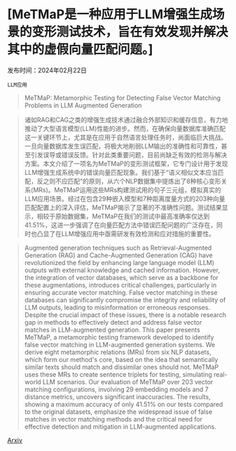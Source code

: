 # [MeTMaP是一种应用于LLM增强生成场景的变形测试技术，旨在有效发现并解决其中的虚假向量匹配问题。]

发布时间：2024年02月22日

`LLM应用`

> MeTMaP: Metamorphic Testing for Detecting False Vector Matching Problems in LLM Augmented Generation

> 诸如RAG和CAG之类的增强生成技术通过融合外部知识和缓存信息，有力地推动了大型语言模型(LLM)性能的进步。然而，在确保向量数据库准确匹配这一关键环节上，尤其是在应用于自然语言处理任务时，尚面临巨大挑战。一旦向量数据库发生误匹配，将极大地削弱LLM输出的准确性和可靠性，甚至引发误导或错误反馈。针对此类重要问题，目前尚缺乏有效的检测与解决方案。本文介绍了一项名为MeTMaP的变形测试框架，它专门设计用于发现LLM增强生成系统中的错误向量匹配现象。我们基于“语义相似文本应当匹配，反之则不应匹配”的原则，从六个NLP数据集中提炼出了8种核心变形关系(MRs)。MeTMaP运用这些MRs构建测试用的句子三元组，模拟真实的LLM应用场景。经过在包含29种嵌入模型和7种距离度量方式的203种向量匹配配置上的深入评估，MeTMaP揭示了显著的不准确性问题。测试结果显示，相较于原始数据集，MeTMaP在我们的测试中最高准确率仅达到41.51%，这进一步强调了在向量匹配方法中错误匹配问题的广泛存在，同时也凸显了在LLM增强应用中亟需研发有效检测和应对措施的重要性。

> Augmented generation techniques such as Retrieval-Augmented Generation (RAG) and Cache-Augmented Generation (CAG) have revolutionized the field by enhancing large language model (LLM) outputs with external knowledge and cached information. However, the integration of vector databases, which serve as a backbone for these augmentations, introduces critical challenges, particularly in ensuring accurate vector matching. False vector matching in these databases can significantly compromise the integrity and reliability of LLM outputs, leading to misinformation or erroneous responses. Despite the crucial impact of these issues, there is a notable research gap in methods to effectively detect and address false vector matches in LLM-augmented generation. This paper presents MeTMaP, a metamorphic testing framework developed to identify false vector matching in LLM-augmented generation systems. We derive eight metamorphic relations (MRs) from six NLP datasets, which form our method's core, based on the idea that semantically similar texts should match and dissimilar ones should not. MeTMaP uses these MRs to create sentence triplets for testing, simulating real-world LLM scenarios. Our evaluation of MeTMaP over 203 vector matching configurations, involving 29 embedding models and 7 distance metrics, uncovers significant inaccuracies. The results, showing a maximum accuracy of only 41.51\% on our tests compared to the original datasets, emphasize the widespread issue of false matches in vector matching methods and the critical need for effective detection and mitigation in LLM-augmented applications.

[Arxiv](https://arxiv.org/abs/2402.14480)